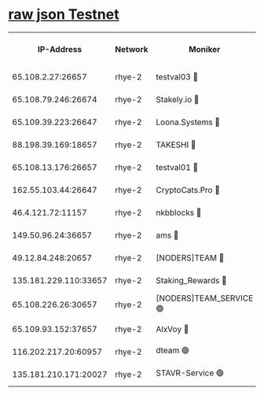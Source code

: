 
[raw json Testnet](https://rpc-check.quickt.stavr.tech/quickt/rpc-quickt-result.json)
=


<table><tr><th>IP-Address</th><th>Network</th><th>Moniker</th><th>Latest Block Height</th><th>Earliest Block Height</th><th>Catching Up</th><th>Tx Index</th><th>Voting Power</th><th>Scan Time</th></tr><tr><td>65.108.2.27:26657</td><td>rhye-2</td><td>testval03 🔴</td><td>1358648</td><td>1</td><td>False</td><td>on</td><td>11002050</td><td>2024-03-21T19:39:54.592445756UTC</td></tr><tr><td>65.108.79.246:26674</td><td>rhye-2</td><td>Stakely.io 🔴</td><td>1358648</td><td>1</td><td>False</td><td>on</td><td>10010</td><td>2024-03-21T19:39:54.904252527UTC</td></tr><tr><td>65.109.39.223:26647</td><td>rhye-2</td><td>Loona.Systems 🔴</td><td>1358649</td><td>1</td><td>False</td><td>off</td><td>86949</td><td>2024-03-21T19:39:59.809023095UTC</td></tr><tr><td>88.198.39.169:18657</td><td>rhye-2</td><td>TAKESHI 🔴</td><td>1358649</td><td>1</td><td>False</td><td>off</td><td>40542</td><td>2024-03-21T19:40:00.388348710UTC</td></tr><tr><td>65.108.13.176:26657</td><td>rhye-2</td><td>testval01 🔴</td><td>1358649</td><td>1</td><td>False</td><td>on</td><td>13082010</td><td>2024-03-21T19:40:01.089066451UTC</td></tr><tr><td>162.55.103.44:26647</td><td>rhye-2</td><td>CryptoCats.Pro 🔴</td><td>1358655</td><td>1</td><td>False</td><td>off</td><td>9999</td><td>2024-03-21T19:40:32.866063044UTC</td></tr><tr><td>46.4.121.72:11157</td><td>rhye-2</td><td>nkbblocks 🔴</td><td>1358647</td><td>70101</td><td>False</td><td>off</td><td>81084</td><td>2024-03-21T19:39:47.790718406UTC</td></tr><tr><td>149.50.96.24:36657</td><td>rhye-2</td><td>ams 🔴</td><td>1358652</td><td>133501</td><td>False</td><td>on</td><td>10732</td><td>2024-03-21T19:40:16.306029320UTC</td></tr><tr><td>49.12.84.248:20657</td><td>rhye-2</td><td>[NODERS]TEAM 🔴</td><td>1358651</td><td>146001</td><td>False</td><td>on</td><td>59690</td><td>2024-03-21T19:40:13.934241062UTC</td></tr><tr><td>135.181.229.110:33657</td><td>rhye-2</td><td>Staking_Rewards 🔴</td><td>1358649</td><td>149101</td><td>False</td><td>on</td><td>9900</td><td>2024-03-21T19:40:00.136817004UTC</td></tr><tr><td>65.108.226.26:30657</td><td>rhye-2</td><td>[NODERS]TEAM_SERVICE 🟢</td><td>1358649</td><td>241501</td><td>False</td><td>on</td><td>0</td><td>2024-03-21T19:40:00.714366877UTC</td></tr><tr><td>65.109.93.152:37657</td><td>rhye-2</td><td>AlxVoy 🔴</td><td>1358647</td><td>315173</td><td>False</td><td>on</td><td>150351</td><td>2024-03-21T19:39:52.233350653UTC</td></tr><tr><td>116.202.217.20:60957</td><td>rhye-2</td><td>dteam 🟢</td><td>1358648</td><td>1334001</td><td>False</td><td>on</td><td>0</td><td>2024-03-21T19:39:57.456758122UTC</td></tr><tr><td>135.181.210.171:20027</td><td>rhye-2</td><td>STAVR-Service 🟢</td><td>1358651</td><td>1356001</td><td>False</td><td>on</td><td>0</td><td>2024-03-21T19:40:11.612891233UTC</td></tr></table>